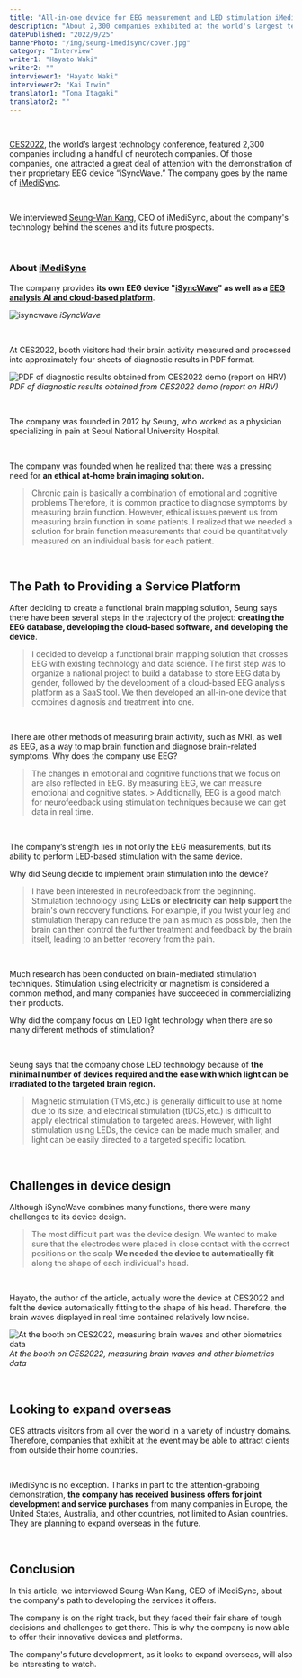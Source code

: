 ```yaml
---
title: "All-in-one device for EEG measurement and LED stimulation iMediSync | Seung-Wan Kang"
description: "About 2,300 companies exhibited at the world's largest technology event CES2022, including many neurotech companies. One of the exhibitors attracted a great deal of attention with their demonstration of their unique EEG device "iSyncWave". The company is iMediSync. We interviewed Seung-Wan Kang, CEO of iMediSync, about the company's technology behind the scenes and its future prospects."
datePublished: "2022/9/25"
bannerPhoto: "/img/seung-imedisync/cover.jpg"
category: "Interview"
writer1: "Hayato Waki"
writer2: ""
interviewer1: "Hayato Waki"
interviewer2: "Kai Irwin"
translator1: "Toma Itagaki"
translator2: ""
---
```


&nbsp;

[CES2022](https://www.ces.tech/), the world’s largest technology conference, featured 2,300 companies including a handful of neurotech companies. Of those companies, one attracted a great deal of attention with the demonstration of their proprietary EEG device “iSyncWave.” The company goes by the name of [iMediSync](https://www.imedisync.com/en/).

&nbsp;

We interviewed [Seung-Wan Kang](https://www.linkedin.com/in/seungwankang/), CEO of iMediSync, about the company's technology behind the scenes and its future prospects.

&nbsp;

### About [iMediSync](https://www.imedisync.com/en/)

The company provides **its own EEG device "[iSyncWave](https://www.imedisync.com/en/products/isyncwave/)" as well as a [EEG analysis AI and cloud-based platform](https://www.imedisync.com/en/products/isyncbrain/)**.

![isyncwave](https://i0.wp.com/healthtechinsider.com/wp-content/uploads/EEGScanneriSync.jpg?fit=600%2C275&ssl=1)
_iSyncWave_

&nbsp;

At CES2022, booth visitors had their brain activity measured and processed into approximately four sheets of diagnostic results in PDF format.

![PDF of diagnostic results obtained from CES2022 demo (report on HRV)](https://neurotechjp.com/img/seung-imedisync/report.png)
_PDF of diagnostic results obtained from CES2022 demo (report on HRV)_

&nbsp;

The company was founded in 2012 by Seung, who worked as a physician specializing in pain at Seoul National University Hospital.

&nbsp;

The company was founded when he realized that there was a pressing need for **an ethical at-home brain imaging solution.**

> Chronic pain is basically a combination of emotional and cognitive problems Therefore, it is common practice to diagnose symptoms by measuring brain function.
> However, ethical issues prevent us from measuring brain function in some patients. I realized that we needed a solution for brain function measurements that could be quantitatively measured on an individual basis for each patient.

&nbsp;

## The Path to Providing a Service Platform

After deciding to create a functional brain mapping solution, Seung says there have been several steps in the trajectory of the project: **creating the EEG database, developing the cloud-based software, and developing the device**.

> I decided to develop a functional brain mapping solution that crosses EEG with existing technology and data science.
> The first step was to organize a national project to build a database to store EEG data by gender, followed by the development of a cloud-based EEG analysis platform as a SaaS tool. We then developed an all-in-one device that combines diagnosis and treatment into one.

&nbsp;

There are other methods of measuring brain activity, such as MRI, as well as EEG, as a way to map brain function and diagnose brain-related symptoms. Why does the company use EEG?

> The changes in emotional and cognitive functions that we focus on are also reflected in EEG. By measuring EEG, we can measure emotional and cognitive states. > Additionally, EEG is a good match for neurofeedback using stimulation techniques because we can get data in real time.

&nbsp;

The company’s strength lies in not only the EEG measurements, but its ability to perform LED-based stimulation with the same device.

Why did Seung decide to implement brain stimulation into the device?

> I have been interested in neurofeedback from the beginning.
> Stimulation technology using **LEDs or electricity can help support** the brain's own recovery functions.
> For example, if you twist your leg and stimulation therapy can reduce the pain as much as possible, then the brain can then control the further treatment and feedback by the brain itself, leading to an better recovery from the pain.

&nbsp;

Much research has been conducted on brain-mediated stimulation techniques. Stimulation using electricity or magnetism is considered a common method, and many companies have succeeded in commercializing their products.

Why did the company focus on LED light technology when there are so many different methods of stimulation?

&nbsp;

Seung says that the company chose LED technology because of **the minimal number of devices required and the ease with which light can be irradiated to the targeted brain region.**

> Magnetic stimulation (TMS,etc.) is generally difficult to use at home due to its size, and electrical stimulation (tDCS,etc.) is difficult to apply electrical stimulation to targeted areas.
> However, with light stimulation using LEDs, the device can be made much smaller, and light can be easily directed to a targeted specific location.

&nbsp;

## Challenges in device design

Although iSyncWave combines many functions, there were many challenges to its device design.

> The most difficult part was the device design. We wanted to make sure that the electrodes were placed in close contact with the correct positions on the scalp **We needed the device to automatically fit** along the shape of each individual's head.

&nbsp;

Hayato, the author of the article, actually wore the device at CES2022 and felt the device automatically fitting to the shape of his head. Therefore, the brain waves displayed in real time contained relatively low noise.

![At the booth on CES2022, measuring brain waves and other biometrics data](https://neurotechjp.com/img/seung-imedisync/ces-2022.png)
_At the booth on CES2022, measuring brain waves and other biometrics data_

&nbsp;

## Looking to expand overseas

CES attracts visitors from all over the world in a variety of industry domains. Therefore, companies that exhibit at the event may be able to attract clients from outside their home countries.

&nbsp;

iMediSync is no exception. Thanks in part to the attention-grabbing demonstration, **the company has received business offers for joint development and service purchases** from many companies in Europe, the United States, Australia, and other countries, not limited to Asian countries. They are planning to expand overseas in the future.

&nbsp;

## Conclusion

In this article, we interviewed Seung-Wan Kang, CEO of iMediSync, about the company's path to developing the services it offers.

The company is on the right track, but they faced their fair share of tough decisions and challenges to get there. This is why the company is now able to offer their innovative devices and platforms.

The company's future development, as it looks to expand overseas, will also be interesting to watch.

```

```

